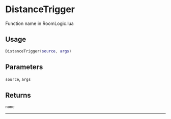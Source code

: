 # DistanceTrigger
Function name in RoomLogic.lua
## Usage
```lua
DistanceTrigger(source, args)
```
## Parameters
`source`, `args`
## Returns
`none`

---
